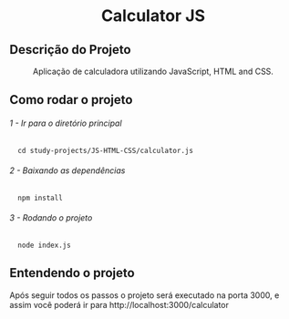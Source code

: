 <h1 align="center">Calculator JS</h1>

## Descrição do Projeto

<p align="center">Aplicação de calculadora utilizando JavaScript, HTML and CSS.</p>

## Como rodar o projeto

<h6><p>1 - Ir para o diretório principal</p></h6>

```
  cd study-projects/JS-HTML-CSS/calculator.js
```

<h6><p>2 - Baixando as dependências</p></h6>

```
  npm install
```

<h6><p>3 - Rodando o projeto</p></h6>

```
  node index.js
```
## Entendendo o projeto

<p>Após seguir todos os passos o projeto será executado na porta 3000, e assim você poderá ir para http://localhost:3000/calculator</p>